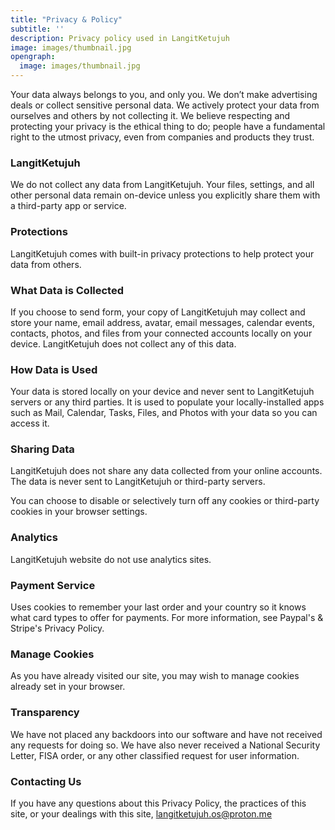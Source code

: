 ```yaml
---
title: "Privacy & Policy"
subtitle: ''
description: Privacy policy used in LangitKetujuh
image: images/thumbnail.jpg
opengraph:
  image: images/thumbnail.jpg
---
```


Your data always belongs to you, and only you. We don’t make advertising deals or collect sensitive personal data. We actively protect your data from ourselves and others by not collecting it. We believe respecting and protecting your privacy is the ethical thing to do; people have a fundamental right to the utmost privacy, even from companies and products they trust.

### LangitKetujuh

We do not collect any data from LangitKetujuh. Your files, settings, and all other personal data remain on-device unless you explicitly share them with a third-party app or service.

### Protections

LangitKetujuh comes with built-in privacy protections to help protect your data from others.

### What Data is Collected

If you choose to send form, your copy of LangitKetujuh may collect and store your name, email address, avatar, email messages, calendar events, contacts, photos, and files from your connected accounts locally on your device. LangitKetujuh does not collect any of this data.

### How Data is Used

Your data is stored locally on your device and never sent to LangitKetujuh servers or any third parties. It is used to populate your locally-installed apps such as Mail, Calendar, Tasks, Files, and Photos with your data so you can access it.

### Sharing Data

LangitKetujuh does not share any data collected from your online accounts. The data is never sent to LangitKetujuh or third-party servers.

You can choose to disable or selectively turn off any cookies or third-party cookies in your browser settings.

### Analytics

LangitKetujuh website do not use analytics sites.

### Payment Service

Uses cookies to remember your last order and your country so it knows what card types to offer for payments. For more information, see Paypal's & Stripe's Privacy Policy.

### Manage Cookies

As you have already visited our site, you may wish to manage cookies already set in your browser.

### Transparency

We have not placed any backdoors into our software and have not received any requests for doing so. We have also never received a National Security Letter, FISA order, or any other classified request for user information.

### Contacting Us

If you have any questions about this Privacy Policy, the practices of this site, or your dealings with this site, langitketujuh.os@proton.me
